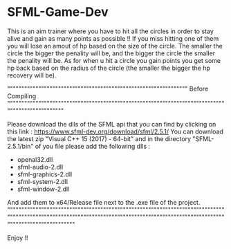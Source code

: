 # SFML-Game-Dev

This is an aim trainer where you have to hit all the circles in order to stay alive and gain as many points as possible !!
If you miss hitting one of them you will lose an amout of hp based on the size of the circle. The smaller the circle the bigger the penality will be,
and the bigger the circle the smaller the penality will be. 
As for when u hit a circle you gain points you get some hp back based on the radius of the circle (the smaller the bigger the hp recovery will be).

"""""""""""""""""""""""""""""""""""""""""""""""""""""""""""""""" Before Compiling """""""""""""""""""""""""""""""""""""""""""""""""""""""""""""""""""""""""""""""""""""""""""""""""

Please download the dlls of the SFML api that you can find by clicking on this link : 
https://www.sfml-dev.org/download/sfml/2.5.1/
You can download the latest zip "Visual C++ 15 (2017) - 64-bit" and in the directory "SFML-2.5.1/bin" of you file please add the following dlls : 
  - openal32.dll
  - sfml-audio-2.dll
  - sfml-graphics-2.dll
  - sfml-system-2.dll
  - sfml-window-2.dll

And add them to x64/Release file next to the .exe file of the project.
""""""""""""""""""""""""""""""""""""""""""""""""""""""""""""""""""""""""""""""""""""""""""""""""""""""""""""""""""""""""""""""""""""""""""""""""""""""""""""""""""""""""""""""""""

Enjoy !! 
